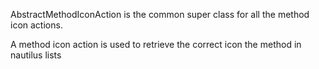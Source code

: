 AbstractMethodIconAction is the common super class for all the method icon actions.A method icon action is used to retrieve the correct icon the method in nautilus lists